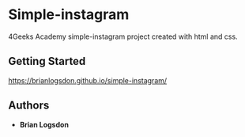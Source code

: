 # Simple-instagram
4Geeks Academy simple-instagram project created with html and css.

## Getting Started
https://brianlogsdon.github.io/simple-instagram/

## Authors

* **Brian Logsdon**
